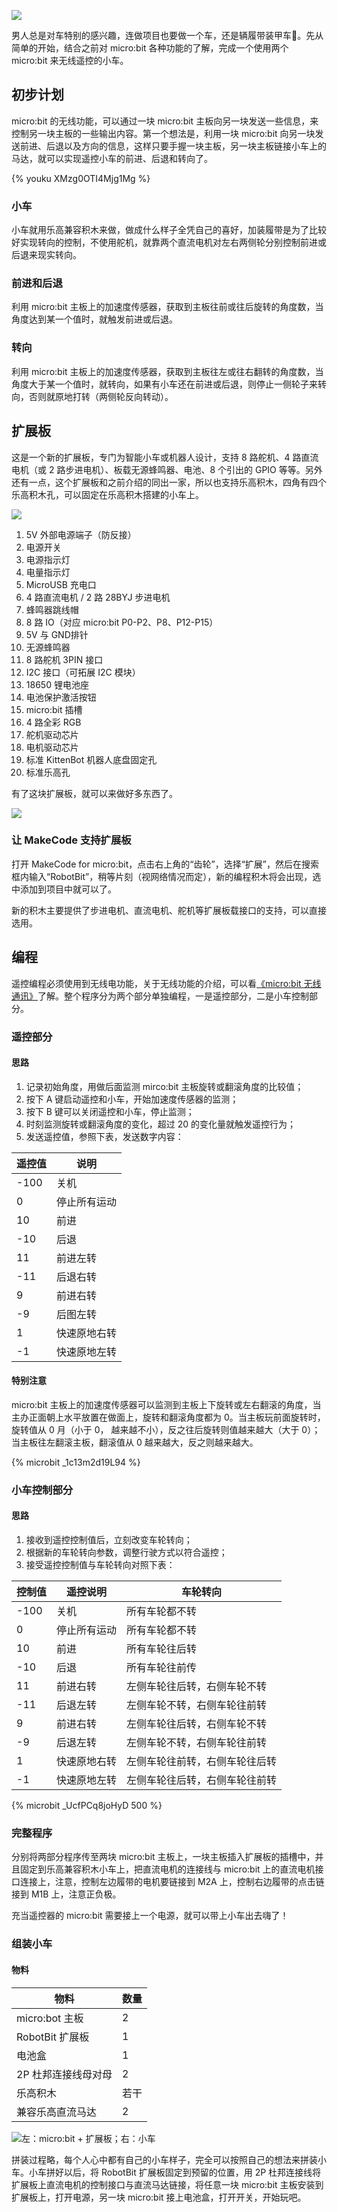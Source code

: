 
![](/images/IMG_7809.jpg)

男人总是对车特别的感兴趣，连做项目也要做一个车，还是辆履带装甲车🤣。先从简单的开始，结合之前对 micro:bit 各种功能的了解，完成一个使用两个 micro:bit 来无线遥控的小车。

<!--more-->

## 初步计划

micro:bit 的无线功能，可以通过一块 micro:bit 主板向另一块发送一些信息，来控制另一块主板的一些输出内容。第一个想法是，利用一块 micro:bit 向另一块发送前进、后退以及方向的信息，这样只要手握一块主板，另一块主板链接小车上的马达，就可以实现遥控小车的前进、后退和转向了。

{% youku XMzg0OTI4Mjg1Mg %}

### 小车

小车就用乐高兼容积木来做，做成什么样子全凭自己的喜好，加装履带是为了比较好实现转向的控制，不使用舵机，就靠两个直流电机对左右两侧轮分别控制前进或后退来现实转向。

### 前进和后退

利用 micro:bit 主板上的加速度传感器，获取到主板往前或往后旋转的角度数，当角度达到某一个值时，就触发前进或后退。

### 转向

利用 micro:bit 主板上的加速度传感器，获取到主板往左或往右翻转的角度数，当角度大于某一个值时，就转向，如果有小车还在前进或后退，则停止一侧轮子来转向，否则就原地打转（两侧轮反向转动）。

## 扩展板

这是一个新的扩展板，专门为智能小车或机器人设计，支持 8 路舵机、4 路直流电机（或 2 路步进电机）、板载无源蜂鸣器、电池、8 个引出的 GPIO 等等。另外还有一点，这个扩展板和之前介绍的同出一家，所以也支持乐高积木，四角有四个乐高积木孔，可以固定在乐高积木搭建的小车上。

![](/images/robotbit.jpg)

1. 5V 外部电源端子（防反接）
2. 电源开关
3. 电源指示灯
4. 电量指示灯
5. MicroUSB 充电口
6. 4 路直流电机 / 2 路 28BYJ 步进电机
7. 蜂鸣器跳线帽
8. 8 路 IO（对应 micro:bit P0-P2、P8、P12-P15）
9. 5V 与 GND排针
10. 无源蜂鸣器
11. 8 路舵机 3PIN 接口
12. I2C 接口（可拓展 I2C 模块）
13. 18650 锂电池座
14. 电池保护激活按钮
15. micro:bit 插槽
16. 4 路全彩 RGB
17. 舵机驱动芯片
18. 电机驱动芯片
19. 标准 KittenBot 机器人底盘固定孔
20. 标准乐高孔

有了这块扩展板，就可以来做好多东西了。

![](/images/IMG_9032.jpg)

### 让 MakeCode 支持扩展板

打开 MakeCode for micro:bit，点击右上角的“齿轮”，选择“扩展”，然后在搜索框内输入“RobotBit”，稍等片刻（视网络情况而定），新的编程积木将会出现，选中添加到项目中就可以了。

新的积木主要提供了步进电机、直流电机、舵机等扩展板载接口的支持，可以直接选用。

## 编程

遥控编程必须使用到无线电功能，关于无线功能的介绍，可以看[《micro:bit 无线通讯》](/2018/QN5E64/)了解。整个程序分为两个部分单独编程，一是遥控部分，二是小车控制部分。

### 遥控部分

#### 思路

1. 记录初始角度，用做后面监测 mirco:bit 主板旋转或翻滚角度的比较值；
1. 按下 A 键启动遥控和小车，开始加速度传感器的监测；
1. 按下 B 键可以关闭遥控和小车，停止监测；
1. 时刻监测旋转或翻滚角度的变化，超过 20 的变化量就触发遥控行为；
1. 发送遥控值，参照下表，发送数字内容：

| 遥控值 | 说明 |
| --- | --- |
| -100 | 关机 |
| 0 | 停止所有运动 |
| 10 | 前进 |
| -10 | 后退 |
| 11 | 前进左转 |
| -11 | 后退右转 |
| 9 | 前进右转 |
| -9 | 后图左转 |
| 1 | 快速原地右转 |
| -1 | 快速原地左转 |

#### 特别注意

micro:bit 主板上的加速度传感器可以监测到主板上下旋转或左右翻滚的角度，当主办正面朝上水平放置在做面上，旋转和翻滚角度都为 0。当主板玩前面旋转时，旋转值从 0 月（小于 0， 越来越不小），反之往后旋转则值越来越大（大于 0）；当主板往左翻滚主板，翻滚值从 0 越来越大，反之则越来越大。

{% microbit _1c13m2d19L94 %}

### 小车控制部分

#### 思路

1. 接收到遥控控制值后，立刻改变车轮转向；
2. 根据新的车轮转向参数，调整行驶方式以符合遥控；
3. 接受遥控控制值与车轮转向对照下表：

| 控制值 | 遥控说明 | 车轮转向 |
| --- | --- | --- |
| -100 | 关机 | 所有车轮都不转 |
| 0 | 停止所有运动 |  所有车轮都不转 |
| 10 | 前进 | 所有车轮往后转 |
| -10 | 后退 | 所有车轮往前传 |
| 11 | 前进右转 | 左侧车轮往后转，右侧车轮不转 |
| -11 | 后退左转 | 左侧车轮不转，右侧车轮往前转 |
| 9 | 前进右转 | 左侧车轮往后转，右侧车轮不转 |
| -9 | 后退左转 | 左侧车轮不转，右侧车轮往前转 |
| 1 | 快速原地右转 | 左侧车轮往前转，右侧车轮往后转 |
| -1 | 快速原地左转 | 左侧车轮往后转，右侧车轮往前转 |

{% microbit _UcfPCq8joHyD 500 %}

### 完整程序

分别将两部分程序传至两块 micro:bit 主板上，一块主板插入扩展板的插槽中，并且固定到乐高兼容积木小车上，把直流电机的连接线与 micro:bit 上的直流电机接口连接上，注意，控制左边履带的电机要链接到 M2A 上，控制右边履带的点击链接到 M1B 上，注意正负极。

充当遥控器的 micro:bit 需要接上一个电源，就可以带上小车出去嗨了！

### 组装小车

#### 物料

| 物料 | 数量 |
| --- | --- |
| micro:bot 主板 | 2 |
| RobotBit 扩展板 | 1 |
| 电池盒 | 1 |
| 2P 杜邦连接线母对母 | 2 |
| 乐高积木 | 若干 |
| 兼容乐高直流马达 | 2 |

![左：micro:bit + 扩展板；右：小车](/images/IMG_2534.jpg)

拼装过程略，每个人心中都有自己的小车样子，完全可以按照自己的想法来拼装小车。小车拼好以后，将 RobotBit 扩展板固定到预留的位置，用 2P 杜邦连接线将扩展板上直流电机的控制接口与直流马达链接，将任意一块 micro:bit 主板安装到扩展板上，打开电源，另一块 micro:bit 接上电池盒，打开开关，开始玩吧。
